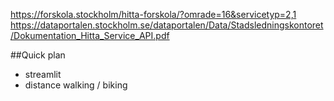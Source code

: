 https://forskola.stockholm/hitta-forskola/?omrade=16&servicetyp=2,1
https://dataportalen.stockholm.se/dataportalen/Data/Stadsledningskontoret/Dokumentation_Hitta_Service_API.pdf


##Quick plan
* streamlit
* distance walking / biking
